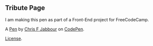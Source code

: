 Tribute Page 
-------------
I am making this pen as part of a Front-End project for FreeCodeCamp.

A [Pen](http://codepen.io/ChrisJabb21/pen/kkVwqE) by [Chris F Jabbour](http://codepen.io/ChrisJabb21) on [CodePen](http://codepen.io/).

[License](http://codepen.io/ChrisJabb21/pen/kkVwqE/license).